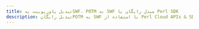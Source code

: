 ---title: تبدیل پاورپوینت بهSWF، POTM به SWF مبدل رایگان یا Perl SDKdescription: تبدیل رایگانPOTM به SWF با استفاده از Perl Cloud APIs & SDK. همچنین اسناد Microsoft PowerPoint را در Cloud ایجاد، ویرایش و رندر کنید.---